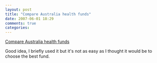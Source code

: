 ```yaml
---
layout: post
title: "Compare Australia health funds"
date: 2007-06-01 18:29
comments: true
categories: 
---
```


<a href="http://australia.gov.au/privatehealth">Compare Australia health funds</a><br/><p>Good idea, I briefly used it but it's not as easy as I thought it would be to choose the best fund.</p>
